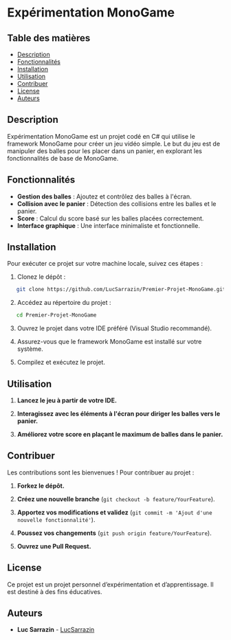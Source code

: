 # Expérimentation MonoGame

## Table des matières

* [Description](#description)
* [Fonctionnalités](#fonctionnalités)
* [Installation](#installation)
* [Utilisation](#utilisation)
* [Contribuer](#contribuer)
* [License](#license)
* [Auteurs](#auteurs)

## Description

Expérimentation MonoGame est un projet codé en C# qui utilise le framework MonoGame pour créer un jeu vidéo simple. Le but du jeu est de manipuler des balles pour les placer dans un panier, en explorant les fonctionnalités de base de MonoGame.

## Fonctionnalités

* **Gestion des balles** : Ajoutez et contrôlez des balles à l'écran.
* **Collision avec le panier** : Détection des collisions entre les balles et le panier.
* **Score** : Calcul du score basé sur les balles placées correctement.
* **Interface graphique** : Une interface minimaliste et fonctionnelle.

## Installation

Pour exécuter ce projet sur votre machine locale, suivez ces étapes :

1. Clonez le dépôt :
```bash
   git clone https://github.com/LucSarrazin/Premier-Projet-MonoGame.git
```

2. Accédez au répertoire du projet :
```bash
   cd Premier-Projet-MonoGame
```

3. Ouvrez le projet dans votre IDE préféré (Visual Studio recommandé).

4. Assurez-vous que le framework MonoGame est installé sur votre système.

5. Compilez et exécutez le projet.

## Utilisation

1. **Lancez le jeu à partir de votre IDE.**

2. **Interagissez avec les éléments à l'écran pour diriger les balles vers le panier.**

3. **Améliorez votre score en plaçant le maximum de balles dans le panier.**

## Contribuer

Les contributions sont les bienvenues ! Pour contribuer au projet :

1. **Forkez le dépôt.**

2. **Créez une nouvelle branche** (`git checkout -b feature/YourFeature`).

3. **Apportez vos modifications et validez** (`git commit -m 'Ajout d'une nouvelle fonctionnalité'`).

4. **Poussez vos changements** (`git push origin feature/YourFeature`).

5. **Ouvrez une Pull Request.**

## License

Ce projet est un projet personnel d’expérimentation et d’apprentissage. Il est destiné à des fins éducatives.

## Auteurs

* **Luc Sarrazin** - [LucSarrazin](https://github.com/LucSarrazin)
